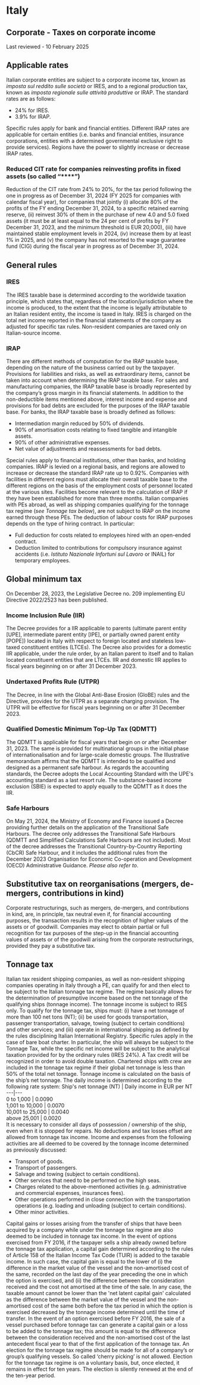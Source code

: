 # Italy
## Corporate - Taxes on corporate income
Last reviewed - 10 February 2025
## Applicable rates
Italian corporate entities are subject to a corporate income tax, known as _imposta sul reddito sulle società_ or IRES, and to a regional production tax, known as _imposta regionale sulle attività produttive_ or IRAP.
The standard rates are as follows:
  * 24% for IRES.
  * 3.9% for IRAP.


Specific rules apply for bank and financial entities.
Different IRAP rates are applicable for certain entities (i.e. banks and financial entities, insurance corporations, entities with a determined governmental exclusive right to provide services).
Regions have the power to slightly increase or decrease IRAP rates.
### **Reduced CIT rate for companies reinvesting profits in fixed assets (so called “****”)**
Reduction of the CIT rate from 24% to 20%, for the tax period following the one in progress as of December 31, 2024 (FY 2025 for companies with calendar fiscal year), for companies that jointly (i) allocate 80% of the profits of the FY ending December 31, 2024, to a specific retained earning reserve, (ii) reinvest 30% of them in the purchase of new 4.0 and 5.0 fixed assets (it must be at least equal to the 24 per cent of profits by FY December 31, 2023, and the minimum threshold is EUR 20,000), (iii) have maintained stable employment levels in 2024, (iv) increase them by at least 1% in 2025, and (v) the company has not resorted to the wage guarantee fund (CIG) during the fiscal year in progress as of December 31, 2024.
## General rules
### IRES
The IRES taxable base is determined according to the worldwide taxation principle, which states that, regardless of the location/jurisdiction where the income is produced, to the extent that the income is legally attributable to an Italian resident entity, the income is taxed in Italy. IRES is charged on the total net income reported in the financial statements of the company as adjusted for specific tax rules. Non-resident companies are taxed only on Italian-source income.
### IRAP
There are different methods of computation for the IRAP taxable base, depending on the nature of the business carried out by the taxpayer. Provisions for liabilities and risks, as well as extraordinary items, cannot be taken into account when determining the IRAP taxable base.
For sales and manufacturing companies, the IRAP taxable base is broadly represented by the company’s gross margin in its financial statements. In addition to the non-deductible items mentioned above, interest income and expense and provisions for bad debts are excluded for the purposes of the IRAP taxable base.
For banks, the IRAP taxable base is broadly defined as follows:
  * Intermediation margin reduced by 50% of dividends.
  * 90% of amortisation costs relating to fixed tangible and intangible assets.
  * 90% of other administrative expenses.
  * Net value of adjustments and reassessments for bad debts.


Special rules apply to financial institutions, other than banks, and holding companies.
IRAP is levied on a regional basis, and regions are allowed to increase or decrease the standard IRAP rate up to 0.92%. Companies with facilities in different regions must allocate their overall taxable base to the different regions on the basis of the employment costs of personnel located at the various sites. Facilities become relevant to the calculation of IRAP if they have been established for more than three months. Italian companies with PEs abroad, as well as shipping companies qualifying for the tonnage tax regime (_see Tonnage tax below_), are not subject to IRAP on the income earned through these PEs.
The deduction of labour costs for IRAP purposes depends on the type of hiring contract. In particular:
  * Full deduction for costs related to employees hired with an open-ended contract.
  * Deduction limited to contributions for compulsory insurance against accidents (i.e. _Istituto Nazionale Infortuni sul Lavoro_ or INAIL) for temporary employees.


## Global minimum tax
On December 28, 2023, the Legislative Decree no. 209 implementing EU Directive 2022/2523 has been published.
### Income Inclusion Rule (IIR)
The Decree provides for a IIR applicable to parents (ultimate parent entity [UPE], intermediate parent entity [IPE], or partially owned parent entity [POPE]) located in Italy with respect to foreign located and stateless low-taxed constituent entities (LTCEs). The Decree also provides for a domestic IIR applicable, under the rule order, by an Italian parent to itself and to Italian located constituent entities that are LTCEs. IIR and domestic IIR applies to fiscal years beginning on or after 31 December 2023.
### Undertaxed Profits Rule (UTPR)
The Decree, in line with the Global Anti-Base Erosion (GloBE) rules and the Directive, provides for the UTPR as a separate charging provision. The UTPR will be effective for fiscal years beginning on or after 31 December 2023.
### Qualified Domestic Minimum Top-Up Tax (QDMTT)
The QDMTT is applicable for fiscal years that begin on or after December 31, 2023. The same is provided for multinational groups in the initial phase of internationalisation and for large-scale domestic groups. The Illustrative memorandum affirms that the QDMTT is intended to be qualified and designed as a permanent safe harbour.
As regards the accounting standards, the Decree adopts the Local Accounting Standard with the UPE's accounting standard as a last resort rule. The substance-based income exclusion (SBIE) is expected to apply equally to the QDMTT as it does the IIR.
### Safe Harbours
On May 21, 2024, the Ministry of Economy and Finance issued a Decree providing further details on the application of the Transitional Safe Harbours. The decree only addresses the Transitional Safe Harbours (QDMTT and Simplified Calculations Safe Harbours are not included). Most of the decree addresses the Transitional Country-by-Country Reporting (CbCR) Safe Harbour, and it includes the additional rules from the December 2023 Organisation for Economic Co-operation and Development (OECD) Administrative Guidance.
_Please also refer to_.
## Substitutive tax on reorganisations (mergers, de-mergers, contributions in kind)
Corporate restructurings, such as mergers, de-mergers, and contributions in kind, are, in principle, tax neutral even if, for financial accounting purposes, the transaction results in the recognition of higher values of the assets or of goodwill. Companies may elect to obtain partial or full recognition for tax purposes of the step-up in the financial accounting values of assets or of the goodwill arising from the corporate restructurings, provided they pay a substitutive tax.
## Tonnage tax
Italian tax resident shipping companies, as well as non-resident shipping companies operating in Italy through a PE, can qualify for and then elect to be subject to the Italian tonnage tax regime. The regime basically allows for the determination of presumptive income based on the net tonnage of the qualifying ships (tonnage income). The tonnage income is subject to IRES only.
To qualify for the tonnage tax, ships must: (i) have a net tonnage of more than 100 net tons (NT); (ii) be used for goods transportation, passenger transportation, salvage, towing (subject to certain conditions) and other services; and (iii) operate in international shipping as defined by the rules disciplining Italian International Registry. Specific rules apply in the case of bare boat charter. In particular, the ship will always be subject to the Tonnage Tax, while the specific net income will be subject to the analytical taxation provided for by the ordinary rules (IRES 24%). A Tax credit will be recognized in order to avoid double taxation. Chartered ships with crew are included in the tonnage tax regime if their global net tonnage is less than 50% of the total net tonnage.
Tonnage income is calculated on the basis of the ship’s net tonnage. The daily income is determined according to the following rate system:
Ship's net tonnage (NT) | Daily income in EUR per NT  
---|---  
0 to 1,000 | 0.0090  
1,001 to 10,000 | 0.0070  
10,001 to 25,000 | 0.0040  
above 25,001 | 0.0020  
It is necessary to consider all days of possession / ownership of the ship, even when it is stopped for repairs. 
No deductions and tax losses offset are allowed from tonnage tax income.
Income and expenses from the following activities are all deemed to be covered by the tonnage income determined as previously discussed:
  * Transport of goods.
  * Transport of passengers.
  * Salvage and towing (subject to certain conditions).
  * Other services that need to be performed on the high seas.
  * Charges related to the above-mentioned activities (e.g. administrative and commercial expenses, insurances fees).
  * Other operations performed in close connection with the transportation operations (e.g. loading and unloading (subject to certain conditions).
  * Other minor activities.


Capital gains or losses arising from the transfer of ships that have been acquired by a company while under the tonnage tax regime are also deemed to be included in tonnage tax income. In the event of options exercised from FY 2016, if the taxpayer sells a ship already owned before the tonnage tax application, a capital gain determined according to the rules of Article 158 of the Italian Income Tax Code (TUIR) is added to the taxable income. In such case, the capital gain is equal to the lower of (i) the difference in the market value of the vessel and the non-amortised cost of the same, recorded on the last day of the year preceding the one in which the option is exercised, and (ii) the difference between the consideration received and the cost not amortised at the time of the sale. In any case, the taxable amount cannot be lower than the 'net latent capital gain' calculated as the difference between the market value of the vessel and the non-amortised cost of the same both before the tax period in which the option is exercised decreased by the tonnage income determined until the time of transfer.
In the event of an option exercised before FY 2016, the sale of a vessel purchased before tonnage tax can generate a capital gain or a loss to be added to the tonnage tax; this amount is equal to the difference between the consideration received and the non-amortised cost of the last antecedent fiscal year to that of the first application of the tonnage tax.
An election for the tonnage tax regime should be made for all of a company’s or group’s qualifying vessels. So called ‘cherry picking’ is not allowed. Election for the tonnage tax regime is on a voluntary basis, but, once elected, it remains in effect for ten years. The election is silently renewed at the end of the ten-year period.
